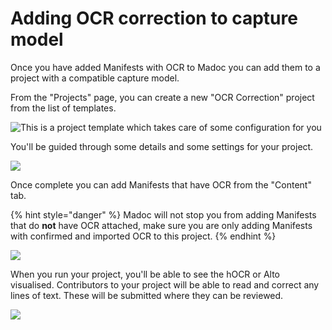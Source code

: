 # Adding OCR correction to capture model

Once you have added Manifests with OCR to Madoc you can add them to a project with a compatible capture model.

From the "Projects" page, you can create a new "OCR Correction" project from the list of templates.

![This is a project template which takes care of some configuration for you](</assets/Screenshot 2022-02-28 at 21.34.37.png>)

You'll be guided through some details and some settings for your project.

![](</assets/Screenshot 2022-02-28 at 21.35.15.png>)

Once complete you can add Manifests that have OCR from the "Content" tab.

{% hint style="danger" %}
Madoc will not stop you from adding Manifests that do **not** have OCR attached, make sure you are only adding Manifests with confirmed and imported OCR to this project.
{% endhint %}

![](</assets/Screenshot 2022-02-28 at 21.36.09.png>)

When you run your project, you'll be able to see the hOCR or Alto visualised. Contributors to your project will be able to read and correct any lines of text. These will be submitted where they can be reviewed.

![](</assets/Screenshot 2022-02-28 at 21.34.06.png>)
